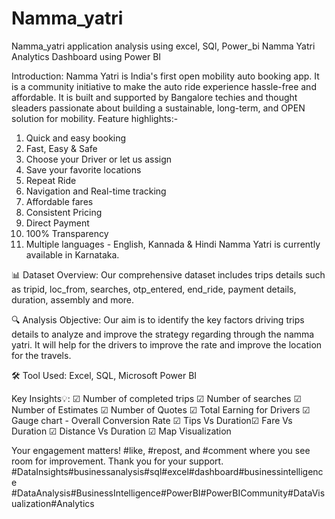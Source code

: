 # Namma_yatri
Namma_yatri application analysis using excel, SQl, Power_bi
Namma Yatri Analytics Dashboard using Power BI

Introduction: Namma Yatri is India's first open mobility auto booking app. It is a community initiative to make the auto ride experience hassle-free and affordable. It is built and supported by Bangalore techies and thought sleaders passionate about building a sustainable, long-term, and OPEN solution for mobility. Feature highlights:-
1. Quick and easy booking
2. Fast, Easy & Safe
3. Choose your Driver or let us assign
4. Save your favorite locations
5. Repeat Ride
6. Navigation and Real-time tracking
7. Affordable fares
8. Consistent Pricing
9. Direct Payment
10. 100% Transparency
11. Multiple languages - English, Kannada & Hindi Namma Yatri is currently available in Karnataka.

📊 Dataset Overview: Our comprehensive dataset includes trips details such as tripid, loc_from, searches, otp_entered, end_ride, payment details, duration, assembly and more.

🔍 Analysis Objective: Our aim is to identify the key factors driving trips details to analyze and improve the strategy regarding through the namma yatri. It will help for the drivers to improve the rate and improve the location for the travels.

🛠️ Tool Used: Excel, SQL, Microsoft Power BI

Key Insights💡: ☑ Number of completed trips ☑ Number of searches ☑ Number of Estimates ☑ Number of Quotes ☑ Total Earning for Drivers ☑ Gauge chart - Overall Conversion Rate ☑ Tips Vs Duration☑ Fare Vs Duration ☑ Distance Vs Duration ☑ Map Visualization

Your engagement matters! #like, #repost, and #comment where you see room for improvement. Thank you for your support. #DataInsights#businessanalysis#sql#excel#dashboard#businessintelligence #DataAnalysis#BusinessIntelligence#PowerBI#PowerBICommunity#DataVisualization#Analytics
